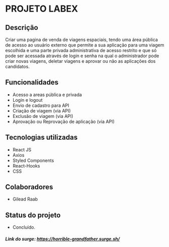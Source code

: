 # **PROJETO LABEX**

## Descrição
Criar uma pagina de venda de viagens espaciais, tendo uma área pública de acesso ao usuário externo que permite a sua aplicação para uma viagem escolhida e uma parte privada administrativa de acesso restrito e que só pode ser acessada através de login e senha na qual o administrador pode criar novas viagens, deletar viagens e aprovar ou não as aplicações dos candidatos.

## Funcionalidades
* Acesso a areas pública e privada
* Login e logout
* Envio de cadastro para API
* Criação de viagem (via API)
* Exclusão de viagem (via API)
* Aprovação ou Reprovação de aplicação (via API)

## Tecnologias utilizadas
* React JS
* Axios
* Styled Components
* React-Hooks
* CSS

## Colaboradores
* Gilead Raab

## Status do projeto
* Concluído.

##### Link do surge:  https://horrible-grandfather.surge.sh/
